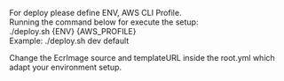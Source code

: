 For deploy please define ENV, AWS CLI Profile.    
Running the command below for execute the setup:   
    ./deploy.sh {ENV} {AWS_PROFILE}   
Example: ./deploy.sh dev default   

Change the EcrImage source and templateURL inside the root.yml which adapt your environment setup.   